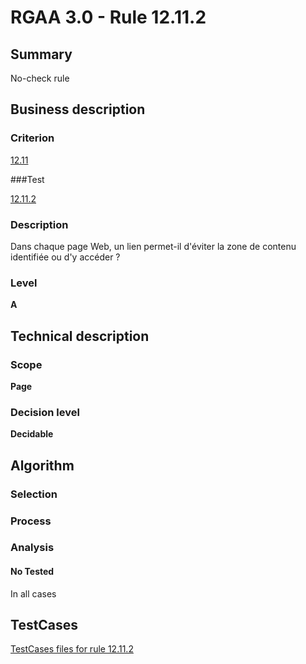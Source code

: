 # RGAA 3.0 -  Rule 12.11.2

## Summary

No-check rule

## Business description

### Criterion

[12.11](http://disic.github.io/rgaa_referentiel_en/RGAA3.0_Criteria_English_version_v1.html#crit-12-11)

###Test

[12.11.2](http://disic.github.io/rgaa_referentiel_en/RGAA3.0_Criteria_English_version_v1.html#test-12-11-2)

### Description

Dans chaque page Web, un lien permet-il d'&eacute;viter la zone de contenu identifi&eacute;e ou d'y acc&eacute;der ?

### Level

**A**

## Technical description

### Scope

**Page**

### Decision level

**Decidable**

## Algorithm

### Selection

### Process

### Analysis

#### No Tested 

In all cases



##  TestCases 

[TestCases files for rule 12.11.2](https://github.com/Asqatasun/Asqatasun/tree/master/rules/rules-rgaa3.0/src/test/resources/testcases/rgaa30/Rgaa30Rule121102/) 


